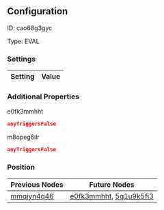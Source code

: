 # <nil>
## Configuration
ID:  cao68g3gyc

Type: EVAL 


### Settings
| Setting | Value  |
| :------------------------ | ---------------------------------------- |
 




### Additional Properties
e0fk3mmhht
 ```json 
anyTriggersFalse
```


m8opeg6ilr
 ```json 
anyTriggersFalse
```




### Position
| Previous Nodes | Future Nodes |
| :------------- | ------------ |
| [mmqiyn4q46](./mmqiyn4q46.md) | [e0fk3mmhht](./e0fk3mmhht.md), [5g1u9k5fi3](./5g1u9k5fi3.md) |